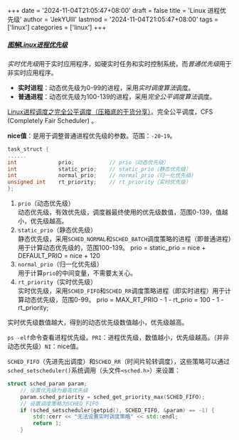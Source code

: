 +++
date = '2024-11-04T21:05:47+08:00'
draft = false
title = 'Linux 进程优先级'
author = 'JekYUlll'
lastmod = '2024-11-04T21:05:47+08:00'
tags = ['linux']
categories = ['linux']
+++

##### [图解Linux进程优先级](https://mp.weixin.qq.com/s?__biz=MzkyNDIyNzU4Mg==&mid=2247484435&idx=1&sn=b6f30489cf388f1024d6883abb8237c8&chksm=c1d84682f6afcf94c1af14678d5401d558d2b728f0e6c853dbe4efe02c12dfa147369ceee13f#rd)

*实时优先级*用于实时应用程序，如硬实时任务和实时控制系统，而*普通优先级*用于非实时应用程序。

- **实时进程**：动态优先级为0-99的进程，采用*实时调度算法*调度。
- **普通进程**：动态优先级为100-139的进程，采用*完全公平调度算法*调度。

[Linux进程调度之完全公平调度（压箱底的干货分享）](https://mp.weixin.qq.com/s?__biz=MzkyNDIyNzU4Mg==&mid=2247484458&idx=1&sn=e4e64c006d4d822c6e7c184ab50540c1&chksm=c1d846bbf6afcfad20af0a7132eca1e3fd3c765ea5d4ee4134985b2b03f2461c207239fcc208#rd)。完全公平调度，CFS (Completely Fair Scheduler) 。

**nice值**：是用于调整普通进程优先级的参数。范围：`-20`-`19`。

```c
task_struct {
......
int             prio; 			// prio（动态优先级）
int             static_prio;	// static_prio（静态优先级）
int             normal_prio;	// normal_prio（归一化优先级）
unsigned int    rt_priority; 	// rt_priority（实时优先级）
};
```

1. `prio`（动态优先级）  
   动态优先级，有效优先级，调度器最终使用的优先级数值，范围0-139，值越小，优先级越高。
2. `static_prio`（静态优先级）  
   静态优先级，采用`SCHED_NORMAL`和`SCHED_BATCH`调度策略的进程（即普通进程）用于计算动态优先级的，范围100-139。
   prio = static_prio = nice + DEFAULT_PRIO = nice + 120
3. `normal_prio`（归一化优先级）  
   用于计算`prio`的中间变量，不需要太关心。
4. `rt_priority`（实时优先级）  
   实时优先级，采用`SCHED_FIFO`和`SCHED_RR`调度策略进程（即实时进程）用于计算动态优先级，范围0-99。
   prio = MAX_RT_PRIO - 1 - rt_prio = 100 - 1 - rt_priority;

实时优先级数值越大，得到的动态优先级数值越小，优先级越高。

`ps -elf`命令查看进程优先级。`PRI`：进程优先级，数值越小，优先级越高。（并非动态优先级）`NI`：nice值。

`SCHED_FIFO`（先进先出调度）和`SCHED_RR`（时间片轮转调度），这些策略可以通过`sched_setscheduler()`系统调用（头文件`<sched.h>`）来设置：

```cpp
struct sched_param param;
    // 设置优先级为最高优先级
    param.sched_priority = sched_get_priority_max(SCHED_FIFO);
    // 设置调度策略为SCHED_FIFO
    if (sched_setscheduler(getpid(), SCHED_FIFO, &param) == -1) {
        std::cerr << "无法设置实时调度策略" << std::endl;
        return 1;
    }
```


